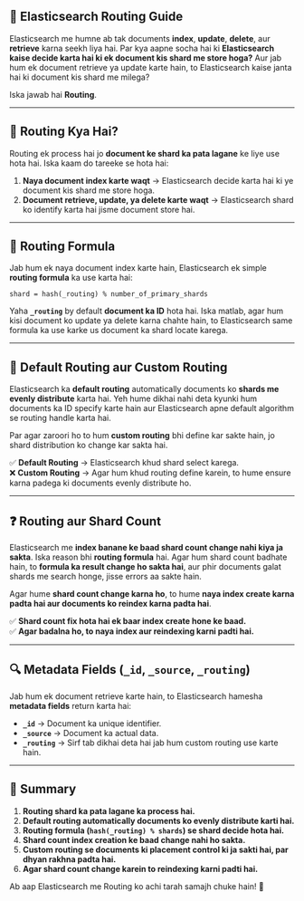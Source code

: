 ## 📌 Elasticsearch Routing Guide

Elasticsearch me humne ab tak documents **index**, **update**, **delete**, aur **retrieve** karna seekh liya hai. Par kya aapne socha hai ki **Elasticsearch kaise decide karta hai ki ek document kis shard me store hoga?** Aur jab hum ek document retrieve ya update karte hain, to Elasticsearch kaise janta hai ki document kis shard me milega?

Iska jawab hai **Routing**.

---

## 🔄 Routing Kya Hai?

Routing ek process hai jo **document ke shard ka pata lagane** ke liye use hota hai. Iska kaam do tareeke se hota hai:

1. **Naya document index karte waqt** → Elasticsearch decide karta hai ki ye document kis shard me store hoga.
2. **Document retrieve, update, ya delete karte waqt** → Elasticsearch shard ko identify karta hai jisme document store hai.

---

## 🔢 Routing Formula

Jab hum ek naya document index karte hain, Elasticsearch ek simple **routing formula** ka use karta hai:

```
shard = hash(_routing) % number_of_primary_shards
```

Yaha **`_routing`** by default **document ka ID** hota hai. Iska matlab, agar hum kisi document ko update ya delete karna chahte hain, to Elasticsearch same formula ka use karke us document ka shard locate karega.

---

## 📌 Default Routing aur Custom Routing

Elasticsearch ka **default routing** automatically documents ko **shards me evenly distribute** karta hai. Yeh hume dikhai nahi deta kyunki hum documents ka ID specify karte hain aur Elasticsearch apne default algorithm se routing handle karta hai.

Par agar zaroori ho to hum **custom routing** bhi define kar sakte hain, jo shard distribution ko change kar sakta hai.

✅ **Default Routing** → Elasticsearch khud shard select karega.  
❌ **Custom Routing** → Agar hum khud routing define karein, to hume ensure karna padega ki documents evenly distribute ho.

---

## ❓ Routing aur Shard Count

Elasticsearch me **index banane ke baad shard count change nahi kiya ja sakta**. Iska reason bhi **routing formula** hai. Agar hum shard count badhate hain, to **formula ka result change ho sakta hai**, aur phir documents galat shards me search honge, jisse errors aa sakte hain.

Agar hume **shard count change karna ho**, to hume **naya index create karna padta hai aur documents ko reindex karna padta hai**.

✅ **Shard count fix hota hai ek baar index create hone ke baad.**  
✅ **Agar badalna ho, to naya index aur reindexing karni padti hai.**

---

## 🔍 Metadata Fields (`_id`, `_source`, `_routing`)

Jab hum ek document retrieve karte hain, to Elasticsearch hamesha **metadata fields** return karta hai:

- **`_id`** → Document ka unique identifier.
- **`_source`** → Document ka actual data.
- **`_routing`** → Sirf tab dikhai deta hai jab hum custom routing use karte hain.

---

## 🎯 Summary

1. **Routing shard ka pata lagane ka process hai.**
2. **Default routing automatically documents ko evenly distribute karti hai.**
3. **Routing formula (`hash(_routing) % shards`) se shard decide hota hai.**
4. **Shard count index creation ke baad change nahi ho sakta.**
5. **Custom routing se documents ki placement control ki ja sakti hai, par dhyan rakhna padta hai.**
6. **Agar shard count change karein to reindexing karni padti hai.**

Ab aap Elasticsearch me Routing ko achi tarah samajh chuke hain! 🚀
